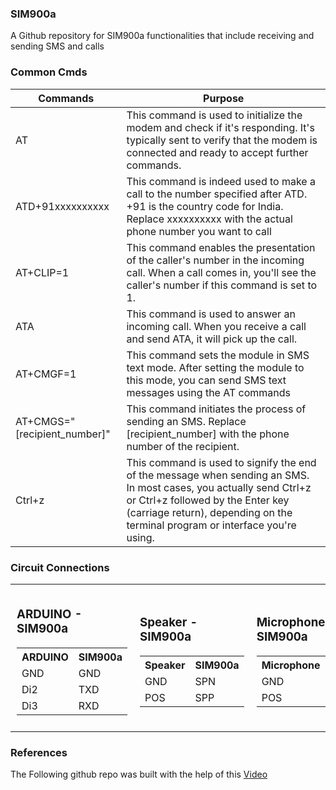 ### SIM900a
A Github repository for SIM900a functionalities that include receiving and sending SMS and calls
### Common Cmds
| Commands  | Purpose |
| ------------- | ------------- |
| AT  | This command is used to initialize the modem and check if it's responding. It's typically sent to verify that the modem is connected and ready to accept further commands.  |
| ATD+91xxxxxxxxxx  | This command is indeed used to make a call to the number specified after ATD. +91 is the country code for India. Replace xxxxxxxxxx with the actual phone number you want to call |
| AT+CLIP=1 | This command enables the presentation of the caller's number in the incoming call. When a call comes in, you'll see the caller's number if this command is set to 1. |
| ATA | This command is used to answer an incoming call. When you receive a call and send ATA, it will pick up the call. |
| AT+CMGF=1 | This command sets the module in SMS text mode. After setting the module to this mode, you can send SMS text messages using the AT commands |
| AT+CMGS="[recipient_number]" | This command initiates the process of sending an SMS. Replace [recipient_number] with the phone number of the recipient. |
| Ctrl+z | This command is used to signify the end of the message when sending an SMS. In most cases, you actually send Ctrl+z or Ctrl+z followed by the Enter key (carriage return), depending on the terminal program or interface you're using. |
### Circuit Connections
<table>
  <tr>
    <td style="padding: 10px;">
      <h3>ARDUINO - SIM900a</h3>
      <table>
        <tr>
          <th>ARDUINO</th>
          <th>SIM900a</th>
        </tr>
        <tr>
          <td>GND</td>
          <td>GND</td>
        </tr>
        <tr>
          <td>Di2</td>
          <td>TXD</td>
        </tr>
        <tr>
          <td>Di3</td>
          <td>RXD</td>
        </tr>
      </table>
    </td>
    <td style="padding: 10px;">
      <h3>Speaker - SIM900a</h3>
      <table>
        <tr>
          <th>Speaker</th>
          <th>SIM900a</th>
        </tr>
        <tr>
          <td>GND</td>
          <td>SPN</td>
        </tr>
        <tr>
          <td>POS</td>
          <td>SPP</td>
        </tr>
      </table>
    </td>
    <td style="padding: 10px;">
      <h3>Microphone - SIM900a</h3>
      <table>
        <tr>
          <th>Microphone</th>
          <th>SIM900a</th>
        </tr>
        <tr>
          <td>GND</td>
          <td>MCN</td>
        </tr>
        <tr>
          <td>POS</td>
          <td>MCP</td>
        </tr>
      </table>
    </td>
  </tr>
</table>

### References 
The Following github repo was built with the help of this [Video](https://www.youtube.com/watch?v=UlOQ-EUOA3M)
